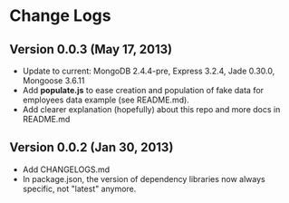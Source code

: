 Change Logs
===========

Version 0.0.3 (May 17, 2013)
----------------------------

* Update to current: MongoDB 2.4.4-pre, Express 3.2.4, Jade 0.30.0, Mongoose 3.6.11
* Add **populate.js** to ease creation and population of fake data for employees data example (see README.md).
* Add clearer explanation (hopefully) about this repo and more docs in README.md

Version 0.0.2 (Jan 30, 2013)
----------------------------
* Add CHANGELOGS.md
* In package.json, the version of dependency libraries now always specific, not "latest" anymore.

